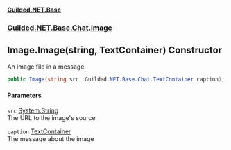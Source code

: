 #### [Guilded.NET.Base](Guilded_NET_Base.md 'Guilded.NET.Base')
### [Guilded.NET.Base.Chat](Guilded_NET_Base.md#Guilded_NET_Base_Chat 'Guilded.NET.Base.Chat').[Image](Image.md 'Guilded.NET.Base.Chat.Image')
## Image.Image(string, TextContainer) Constructor
An image file in a message.  
```csharp
public Image(string src, Guilded.NET.Base.Chat.TextContainer caption);
```
#### Parameters
<a name='Guilded_NET_Base_Chat_Image_Image(string_Guilded_NET_Base_Chat_TextContainer)_src'></a>
`src` [System.String](https://docs.microsoft.com/en-us/dotnet/api/System.String 'System.String')  
The URL to the image's source
  
<a name='Guilded_NET_Base_Chat_Image_Image(string_Guilded_NET_Base_Chat_TextContainer)_caption'></a>
`caption` [TextContainer](TextContainer.md 'Guilded.NET.Base.Chat.TextContainer')  
The message about the image
  
